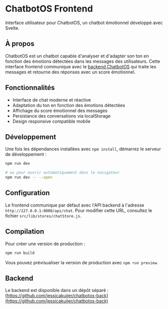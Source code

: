 # ChatbotOS Frontend

Interface utilisateur pour ChatbotOS, un chatbot émotionnel développé avec Svelte.

## À propos

ChatbotOS est un chatbot capable d'analyser et d'adapter son ton en fonction des émotions détectées dans les messages des utilisateurs. Cette interface frontend communique avec le [backend ChatbotOS](https://github.com/jessicakuijer/chatbotos-back) qui traite les messages et retourne des réponses avec un score émotionnel.

## Fonctionnalités

- Interface de chat moderne et réactive
- Adaptation du ton en fonction des émotions détectées
- Affichage du score émotionnel des messages
- Persistance des conversations via localStorage
- Design responsive compatible mobile

## Développement

Une fois les dépendances installées avec `npm install`, démarrez le serveur de développement :

```bash
npm run dev

# ou pour ouvrir automatiquement dans le navigateur
npm run dev -- --open
```

## Configuration

Le frontend communique par défaut avec l'API backend à l'adresse `http://127.0.0.1:8000/api/chat`. Pour modifier cette URL, consultez le fichier `src/lib/stores/chatStore.js`.

## Compilation

Pour créer une version de production :

```bash
npm run build
```

Vous pouvez prévisualiser la version de production avec `npm run preview`.

## Backend

Le backend est disponible dans un dépôt séparé : [https://github.com/jessicakuijer/chatbotos-back](https://github.com/jessicakuijer/chatbotos-back)